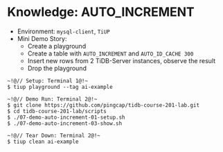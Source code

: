 # Knowledge: AUTO_INCREMENT
+ Environment: `mysql-client`, `TiUP`
+ Mini Demo Story:
  + Create a playground 
  + Create a table with `AUTO_INCREMENT` and `AUTO_ID_CACHE 300`
  + Insert new rows from 2 TiDB-Server instances, observe the result
  + Drop the playground
```10
~!@// Setup: Terminal 1@!~
$ tiup playground --tag ai-example

~!@// Demo Run: Terminal 2@!~
$ git clone https://github.com/pingcap/tidb-course-201-lab.git
$ cd tidb-course-201-lab/scripts
$ ./07-demo-auto-increment-01-setup.sh
$ ./07-demo-auto-increment-03-show.sh

~!@// Tear Down: Terminal 2@!~
$ tiup clean ai-example
```